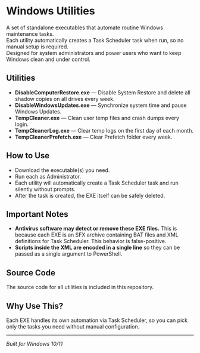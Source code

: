 # Windows Utilities

A set of standalone executables that automate routine Windows maintenance tasks.  
Each utility automatically creates a Task Scheduler task when run, so no manual setup is required.  
Designed for system administrators and power users who want to keep Windows clean and under control.

## Utilities

- **DisableComputerRestore.exe** — Disable System Restore and delete all shadow copies on all drives every week.  
- **DisableWindowsUpdates.exe** — Synchronize system time and pause Windows Updates.  
- **TempCleaner.exe** — Clean user temp files and crash dumps every login.  
- **TempCleanerLog.exe** — Clear temp logs on the first day of each month.  
- **TempCleanerPrefetch.exe** — Clear Prefetch folder every week.  

## How to Use

- Download the executable(s) you need.  
- Run each as Administrator.  
- Each utility will automatically create a Task Scheduler task and run silently without prompts.  
- After the task is created, the EXE itself can be safely deleted.  

## Important Notes

- **Antivirus software may detect or remove these EXE files.** This is because each EXE is an SFX archive containing BAT files and XML definitions for Task Scheduler. This behavior is false-positive.
- **Scripts inside the XML are encoded in a single line** so they can be passed as a single argument to PowerShell.

## Source Code

The source code for all utilities is included in this repository.  

## Why Use This?

Each EXE handles its own automation via Task Scheduler, so you can pick only the tasks you need without manual configuration.  

---

*Built for Windows 10/11*
